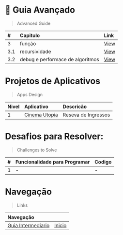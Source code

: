 # :card_index: Guia Avançado 
> Advanced Guide

| # | Capitulo | Link |
|:---|:---|:---|
| 3   | função | [View](3.0.md) |
| 3.1 | recursividade | [View](3.1.md) |
| 3.2 | debug e performace de algoritmos | [View](3.2.md) |

# Projetos de Aplicativos
> Apps Design

| Nivel | Aplicativo | Descricão | 
| :---|:---|:---|
|  1  | [Cinema Utopia](#)| Reseva de Ingressos |

# Desafios para Resolver:
> Challenges to Solve

|#|Funcionalidade para Programar | Codigo |
| :---|:---| :---|
|  1  | - | - |

# Navegação 
> Links

|Navegação||  
|:---|:---|
| [Guia Intermediario](../2-guia-intermediario/README.md) | [Inicio](../README.md) | [Guia Mestre](../4-guia-mestre/README.md)|
